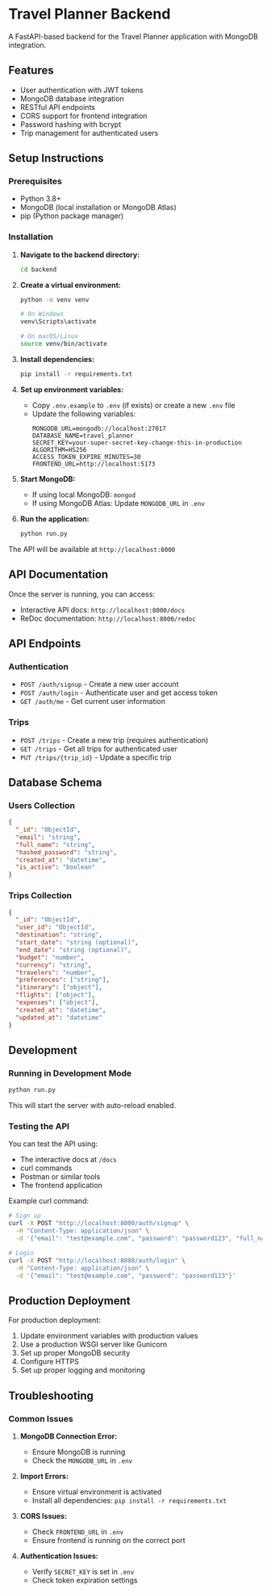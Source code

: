 # Travel Planner Backend

A FastAPI-based backend for the Travel Planner application with MongoDB integration.

## Features

- User authentication with JWT tokens
- MongoDB database integration
- RESTful API endpoints
- CORS support for frontend integration
- Password hashing with bcrypt
- Trip management for authenticated users

## Setup Instructions

### Prerequisites

- Python 3.8+
- MongoDB (local installation or MongoDB Atlas)
- pip (Python package manager)

### Installation

1. **Navigate to the backend directory:**
   ```bash
   cd backend
   ```

2. **Create a virtual environment:**
   ```bash
   python -m venv venv
   
   # On Windows
   venv\Scripts\activate
   
   # On macOS/Linux
   source venv/bin/activate
   ```

3. **Install dependencies:**
   ```bash
   pip install -r requirements.txt
   ```

4. **Set up environment variables:**
   - Copy `.env.example` to `.env` (if exists) or create a new `.env` file
   - Update the following variables:
     ```
     MONGODB_URL=mongodb://localhost:27017
     DATABASE_NAME=travel_planner
     SECRET_KEY=your-super-secret-key-change-this-in-production
     ALGORITHM=HS256
     ACCESS_TOKEN_EXPIRE_MINUTES=30
     FRONTEND_URL=http://localhost:5173
     ```

5. **Start MongoDB:**
   - If using local MongoDB: `mongod`
   - If using MongoDB Atlas: Update `MONGODB_URL` in `.env`

6. **Run the application:**
   ```bash
   python run.py
   ```

The API will be available at `http://localhost:8000`

## API Documentation

Once the server is running, you can access:
- Interactive API docs: `http://localhost:8000/docs`
- ReDoc documentation: `http://localhost:8000/redoc`

## API Endpoints

### Authentication
- `POST /auth/signup` - Create a new user account
- `POST /auth/login` - Authenticate user and get access token
- `GET /auth/me` - Get current user information

### Trips
- `POST /trips` - Create a new trip (requires authentication)
- `GET /trips` - Get all trips for authenticated user
- `PUT /trips/{trip_id}` - Update a specific trip

## Database Schema

### Users Collection
```json
{
  "_id": "ObjectId",
  "email": "string",
  "full_name": "string",
  "hashed_password": "string",
  "created_at": "datetime",
  "is_active": "boolean"
}
```

### Trips Collection
```json
{
  "_id": "ObjectId",
  "user_id": "ObjectId",
  "destination": "string",
  "start_date": "string (optional)",
  "end_date": "string (optional)",
  "budget": "number",
  "currency": "string",
  "travelers": "number",
  "preferences": ["string"],
  "itinerary": ["object"],
  "flights": ["object"],
  "expenses": ["object"],
  "created_at": "datetime",
  "updated_at": "datetime"
}
```

## Development

### Running in Development Mode
```bash
python run.py
```

This will start the server with auto-reload enabled.

### Testing the API

You can test the API using:
- The interactive docs at `/docs`
- curl commands
- Postman or similar tools
- The frontend application

Example curl command:
```bash
# Sign up
curl -X POST "http://localhost:8000/auth/signup" \
  -H "Content-Type: application/json" \
  -d '{"email": "test@example.com", "password": "password123", "full_name": "Test User"}'

# Login
curl -X POST "http://localhost:8000/auth/login" \
  -H "Content-Type: application/json" \
  -d '{"email": "test@example.com", "password": "password123"}'
```

## Production Deployment

For production deployment:

1. Update environment variables with production values
2. Use a production WSGI server like Gunicorn
3. Set up proper MongoDB security
4. Configure HTTPS
5. Set up proper logging and monitoring

## Troubleshooting

### Common Issues

1. **MongoDB Connection Error:**
   - Ensure MongoDB is running
   - Check the `MONGODB_URL` in `.env`

2. **Import Errors:**
   - Ensure virtual environment is activated
   - Install all dependencies: `pip install -r requirements.txt`

3. **CORS Issues:**
   - Check `FRONTEND_URL` in `.env`
   - Ensure frontend is running on the correct port

4. **Authentication Issues:**
   - Verify `SECRET_KEY` is set in `.env`
   - Check token expiration settings